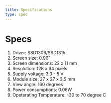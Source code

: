 ```yaml
---
title: Specifications
type: spec
---
```


# Specs
1. Driver: SSD1306/SSD1315
2. Screen size: 0.96”
3. Screen dimensions: 22 x 11 mm
4. Resolution: 128 x 64 pixels
5. Supply voltage: 3.3 - 5 V
6. Module size: 27 x 27 x 3.5 mm
7. View angle: 160  degrees
8. Power consumptions: 0.06W
9. Opeterating Temperature: -30 to 70 degree C
